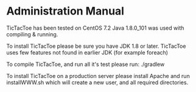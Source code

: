 # Administration Manual

TicTacToe has been tested on CentOS 7.2
Java 1.8.0_101 was used with compiling & running. 

To install TicTacToe please be sure you have JDK 1.8 or later. 
TicTacToe uses few features not found in earlier JDK 
(for example foreach)

To compile TicTacToe, and run all it's test please run:
./gradlew


To install TicTacToe on a production server please install Apache and
run installWWW.sh which will create a new user, and all required directories.
